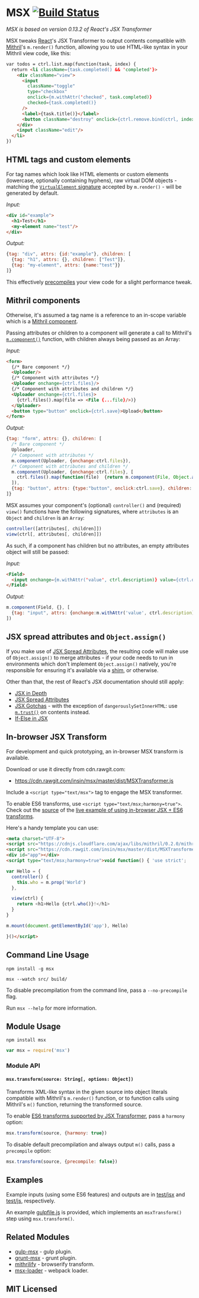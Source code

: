 # MSX [![Build Status](https://secure.travis-ci.org/insin/msx.png?branch=master)](http://travis-ci.org/insin/msx)

*MSX is based on version 0.13.2 of React's JSX Transformer*

MSX tweaks [React](http://facebook.github.io/react/)'s JSX Transformer to output
contents compatible with [Mithril](http://lhorie.github.io/mithril/)'s
`m.render()` function, allowing you to use HTML-like syntax in your Mithril
view code, like this:

```html
var todos = ctrl.list.map(function(task, index) {
  return <li className={task.completed() && 'completed'}>
    <div className="view">
      <input
        className="toggle"
        type="checkbox"
        onclick={m.withAttr('checked', task.completed)}
        checked={task.completed()}
      />
      <label>{task.title()}</label>
      <button className="destroy" onclick={ctrl.remove.bind(ctrl, index)}/>
    </div>
    <input className="edit"/>
  </li>
})
```

## HTML tags and custom elements

For tag names which look like HTML elements or custom elements (lowercase,
optionally containing hyphens), raw virtual DOM objects - matching the
[`VirtualElement` signature](http://lhorie.github.io/mithril/mithril.render.html#signature)
accepted by `m.render()` - will be generated by default.

_Input:_

```html
<div id="example">
  <h1>Test</h1>
  <my-element name="test"/>
</div>
```

_Output:_

```javascript
{tag: "div", attrs: {id:"example"}, children: [
  {tag: "h1", attrs: {}, children: ["Test"]},
  {tag: "my-element", attrs: {name:"test"}}
]}
```

This effectively [precompiles](http://lhorie.github.io/mithril/optimizing-performance.html)
your view code for a slight performance tweak.

## Mithril components

Otherwise, it's assumed a tag name is a reference to an in-scope variable which
is a [Mithril component](http://lhorie.github.io/mithril/components.html).

Passing attributes or children to a component will generate a call to Mithril's
[`m.component()`](http://lhorie.github.io/mithril/mithril.component.html)
function, with children always being passed as an Array:

_Input:_

```html
<form>
  {/* Bare component */}
  <Uploader/>
  {/* Component with attributes */}
  <Uploader onchange={ctrl.files}/>
  {/* Component with attributes and children */}
  <Uploader onchange={ctrl.files}>
    {ctrl.files().map(file => <File {...file}/>)}
  </Uploader>
  <button type="button" onclick={ctrl.save}>Upload</button>
</form>
```

_Output:_

```javascript
{tag: "form", attrs: {}, children: [
  /* Bare component */
  Uploader,
  /* Component with attributes */
  m.component(Uploader, {onchange:ctrl.files}),
  /* Component with attributes and children */
  m.component(Uploader, {onchange:ctrl.files}, [
    ctrl.files().map(function(file)  {return m.component(File, Object.assign({},  file));})
  ]),
  {tag: "button", attrs: {type:"button", onclick:ctrl.save}, children: ["Upload"]}
]}
```

MSX assumes your component's (optional) `controller()` and (required) `view()`
functions have the following signatures, where `attributes` is an `Object` and
`children` is an `Array`:

```javascript
controller([attributes[, children]])
view(ctrl[, attributes[, children]])
```

As such, if a component has children but no attributes, an empty attributes
object will still be passed:

_Input:_

```html
<Field>
  <input onchange={m.withAttr('value', ctrl.description)} value={ctrl.description()}/>
</Field>
```

_Output:_

```javascript
m.component(Field, {}, [
  {tag: "input", attrs: {onchange:m.withAttr('value', ctrl.description), value:ctrl.description()}}
])
```

## JSX spread attributes and `Object.assign()`

If you make use of [JSX Spread Attributes](http://facebook.github.io/react/docs/jsx-spread.html),
the resulting code will make use of `Object.assign()` to merge attributes - if
your code needs to run in environments which don't implement `Object.assign()`
natively, you're responsible for ensuring it's available via a
[shim](https://github.com/ljharb/object.assign), or otherwise.

Other than that, the rest of React's JSX documentation should still apply:

* [JSX in Depth](http://facebook.github.io/react/docs/jsx-in-depth.html)
* [JSX Spread Attributes](http://facebook.github.io/react/docs/jsx-spread.html)
* [JSX Gotchas](http://facebook.github.io/react/docs/jsx-gotchas.html) - with
  the exception of `dangerouslySetInnerHTML`: use
  [`m.trust()`](http://lhorie.github.io/mithril/mithril.trust.html) on contents
  instead.
* [If-Else in JSX](http://facebook.github.io/react/tips/if-else-in-JSX.html)

## In-browser JSX Transform

For development and quick prototyping, an in-browser MSX transform is available.

Download or use it directly from cdn.rawgit.com:

* https://cdn.rawgit.com/insin/msx/master/dist/MSXTransformer.js

Include a `<script type="text/msx">` tag to engage the MSX transformer.

To enable ES6 transforms, use `<script type="text/msx;harmony=true">`. Check out
the [source](https://github.com/insin/msx/blob/master/demo/index.html) of the
[live example of using in-browser JSX + ES6 transforms](http://insin.github.io/msx/).

Here's a handy template you can use:

```html
<meta charset="UTF-8">
<script src="https://cdnjs.cloudflare.com/ajax/libs/mithril/0.2.0/mithril.js"></script>
<script src="https://cdn.rawgit.com/insin/msx/master/dist/MSXTransformer.js"></script>
<div id="app"></div>
<script type="text/msx;harmony=true">void function() { 'use strict';

var Hello = {
  controller() {
    this.who = m.prop('World')
  },

  view(ctrl) {
    return <h1>Hello {ctrl.who()}!</h1>
  }
}

m.mount(document.getElementById('app'), Hello)

}()</script>
```

## Command Line Usage

```
npm install -g msx
```

```
msx --watch src/ build/
```

To disable precompilation from the command line, pass a `--no-precompile` flag.

Run `msx --help` for more information.

## Module Usage

```
npm install msx
```

```javascript
var msx = require('msx')
```

### Module API

#### `msx.transform(source: String[, options: Object])`

Transforms XML-like syntax in the given source into object literals compatible
with Mithril's `m.render()` function, or to function calls using Mithril's
`m()` function, returning the transformed source.

To enable [ES6 transforms supported by JSX Transformer](http://kangax.github.io/compat-table/es6/#jsx),
pass a `harmony` option:

```javascript
msx.transform(source, {harmony: true})
```

To disable default precompilation and always output `m()` calls, pass a
`precompile` option:

```javascript
msx.transform(source, {precompile: false})
```

## Examples

Example inputs (using some ES6 features) and outputs are in
[test/jsx](https://github.com/insin/msx/tree/master/test/jsx) and
[test/js](https://github.com/insin/msx/tree/master/test/js), respectively.

An example [gulpfile.js](https://github.com/insin/msx/blob/master/gulpfile.js)
is provided, which implements an `msxTransform()` step using `msx.transform()`.

## Related Modules

* [gulp-msx](https://github.com/insin/gulp-msx) - gulp plugin.
* [grunt-msx](https://github.com/hung-phan/grunt-msx) - grunt plugin.
* [mithrilify](https://github.com/sectore/mithrilify) - browserify transform.
* [msx-loader](https://github.com/sdemjanenko/msx-loader) - webpack loader.

## MIT Licensed
